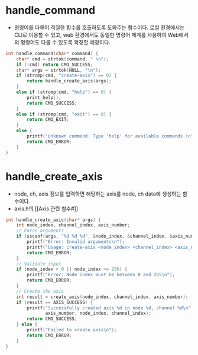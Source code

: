 # handle_command
- 명령어를 다루어 적절한 함수를 호출하도록 도와주는 함수이다. 로컬 환경에서는 CLI로 이용할 수 있고, web 환경에서도 동일한 명령어 체계를 사용하여 Web에서의 명령어도 다룰 수 있도록 확장할 예정이다. 
```c
int handle_command(char* command) {
    char* cmd = strtok(command, " \n");
    if (!cmd) return CMD_SUCCESS;
    char* args = strtok(NULL, "\n");
    if (strcmp(cmd, "create-axis") == 0) {
        return handle_create_axis(args);
    }
    else if (strcmp(cmd, "help") == 0) {
        print_help();
        return CMD_SUCCESS;
    }
    else if (strcmp(cmd, "exit") == 0) {
        return CMD_EXIT;
    }
    else {
        printf("Unknown command. Type 'help' for available commands.\n");
        return CMD_ERROR;
    }
}
```

# handle_create_axis
- node, ch, axis 정보를 입력하면 해당하는 axis를 node, ch data에 생성하는 함수이다. 
- axis.h의 [[Axis 관련 함수#]]
```c
int handle_create_axis(char* args) {
    int node_index, channel_index, axis_number;
    // Parse arguments
    if (sscanf(args, "%d %d %d", &node_index, &channel_index, &axis_number) != 3) {
        printf("Error: Invalid arguments\n");
        printf("Usage: create-axis <node_index> <channel_index> <axis_number>\n");
        return CMD_ERROR;
    }
    // Validate input
    if (node_index < 0 || node_index >= 256) {
        printf("Error: Node index must be between 0 and 255\n");
        return CMD_ERROR;
    }
    // Create the axis
    int result = create_axis(node_index, channel_index, axis_number);
    if (result == AXIS_SUCCESS) {
        printf("Successfully created axis %d in node %d, channel %d\n",
               axis_number, node_index, channel_index);
        return CMD_SUCCESS;
    } else {
        printf("Failed to create axis\n");
        return CMD_ERROR;
    }
}
```